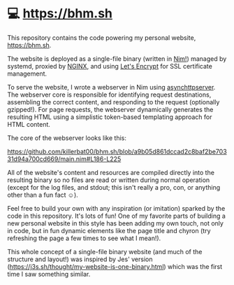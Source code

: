 # :computer: https://bhm.sh

This repository contains the code powering my personal website, https://bhm.sh.

The website is deployed as a single-file binary (written in [Nim!](https://nim-lang.org/)) managed by systemd, proxied by [NGINX](https://www.nginx.com), and using [Let's Encrypt](https://letsencrypt.org/) for SSL certificate management.

To serve the website, I wrote a webserver in Nim using [asynchttpserver](https://nim-lang.org/docs/asynchttpserver.html). The webserver core is responsible for identifying request destinations, assembling the correct content, and responding to the request (optionally gzipped!). For page requests, the webserver dynamically generates the resulting HTML using a simplistic token-based templating approach for HTML content.

The core of the webserver looks like this:

https://github.com/killerbat00/bhm.sh/blob/a9b05d861dccad2c8baf2be70331d94a700cd669/main.nim#L186-L225

All of the website's content and resources are compiled directly into the resulting binary so no files are read or written during normal operation (except for the log files, and stdout; this isn't really a pro, con, or anything other than a fun fact :relaxed:).

Feel free to build your own with any inspiration (or imitation) sparked by the code in this repository. It's lots of fun! One of my favorite parts of building a new personal website in this style has been adding my own touch, not only in code, but in fun dynamic elements like the page title and chyron (try refreshing the page a few times to see what I mean!).

This whole concept of a single-file binary website (and much of the structure and layout!) was inspired by Jes' version (https://j3s.sh/thought/my-website-is-one-binary.html) which was the first time I saw something similar.
